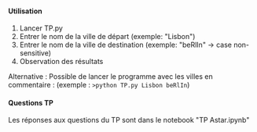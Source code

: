 #### Utilisation
1. Lancer TP.py
2. Entrer le nom de la ville de départ (exemple: "Lisbon")
3. Entrer le nom de la ville de destination (exemple: "beRlIn" -> case non-sensitive) 
4. Observation des résultats

Alternative :
Possible de lancer le programme avec les villes en commentaire : (exemple : `>python TP.py Lisbon beRlIn`)


#### Questions TP
Les réponses aux questions du TP sont dans le notebook "TP Astar.ipynb"
